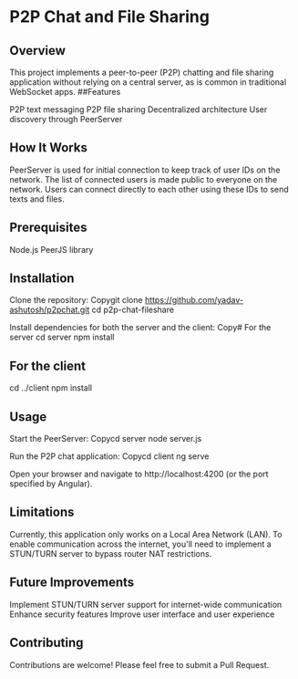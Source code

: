 # P2P Chat and File Sharing
## Overview
This project implements a peer-to-peer (P2P) chatting and file sharing application without relying on a central server, as is common in traditional WebSocket apps.
##Features

P2P text messaging
P2P file sharing
Decentralized architecture
User discovery through PeerServer

## How It Works

PeerServer is used for initial connection to keep track of user IDs on the network.
The list of connected users is made public to everyone on the network.
Users can connect directly to each other using these IDs to send texts and files.

## Prerequisites

Node.js
PeerJS library

## Installation

Clone the repository:
Copygit clone https://github.com/yadav-ashutosh/p2pchat.git
cd p2p-chat-fileshare

Install dependencies for both the server and the client:
Copy# For the server
cd server
npm install

## For the client
cd ../client
npm install


## Usage

Start the PeerServer:
Copycd server
node server.js

Run the P2P chat application:
Copycd client
ng serve

Open your browser and navigate to http://localhost:4200 (or the port specified by Angular).

## Limitations

Currently, this application only works on a Local Area Network (LAN).
To enable communication across the internet, you'll need to implement a STUN/TURN server to bypass router NAT restrictions.

## Future Improvements

Implement STUN/TURN server support for internet-wide communication
Enhance security features
Improve user interface and user experience

## Contributing
Contributions are welcome! Please feel free to submit a Pull Request.
